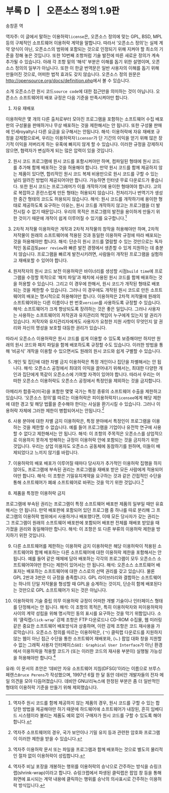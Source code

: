 # 부록 D  |  오픈소스 정의 1.9판

송창훈 역

역자주: 이 글에서 말하는 이용허락`license`은, 오픈소스 정의에 맞는 GPL, BSD, MPL 등의 구체적인 소프트웨어 이용허락 계약을 말합니다. 따라서 ‘오픈소스 정의’는 실제 계약 양식이 아닌, 오픈소스의 범위에 포함되는 것으로 인정되기 위해 지켜야 할 최소의 기준을 정해 놓은 것입니다. 또한 10번째 조항처럼 기술 발전에 따른 새로운 정의가 계속 추가될 수 있습니다. 아래 각 조항 밑의 ‘해석’ 부분은 이해를 돕기 위한 설명이며, 오픈소스 정의의 일부가 아닙니다. 또한 이 한글 번역문은 일반 사용자의 이해를 돕기 위해 만들어진 것으로, 어떠한 법적 효과도 갖지 않습니다. 오픈소스 정의 원문은 <http://opensource.org/docs/definition.php>에서 볼 수 있습니다.

소개
오픈소스란 원시 코드`source code`에 대한 접근만을 의미하는 것이 아닙니다. 오픈소스 소프트웨어의 배포 규정은 다음 기준을 만족시켜야만 합니다.

1. 자유 재배포

이용허락은 몇 개의 다른 출처로부터 모아진 프로그램을 포함하는 소프트웨어 수집 배포판의 구성물을 판매하거나 무상 배포하는 것을 제한해서는 안 됩니다. 또한 구성물 판매에 인세royalty나 다른 요금을 요구해서는 안됩니다.
해석: 이용허락에 자유 재배포 규정을 강제함으로써, 우리는 이용허락자`licensor`가 단 기간의 이익을 얻기 위해 많은 장기적 이익을 저버리게 하는 유혹에 빠지지 않게 할 수 있습니다. 이러한 규정을 강제하지 않으면, 협력자가 변심하게 되는 많은 압력이 있을 것입니다.

2. 원시 코드
프로그램에 원시 코드를 포함시켜야만 하며, 컴파일된 형태에 원시 코드를 추가해 함께 배포하는 것을 허용해야 합니다. 만약 원시 코드를 함께 제공하지 않는 제품이 있다면, 합리적인 원시 코드 복제 비용만으로 원시 코드를 구할 수 있는 널리 알려진 방법이 제공되어야만 합니다. 가능하면 인터넷 무료 다운로드가 좋습니다.
또한 원시 코드는 프로그래머가 이를 개작하기에 용이한 형태여야 합니다. 고의로 복잡하고 혼란스럽게 만든 형태는 허용되지 않습니다. 전처리기나 번역기가 생성한 중간 형태의 코드도 허용되지 않습니다.
해석: 원시 코드를 개작하기에 용이한 형태로 제공하도록 요구하는 이유는, 원시 코드를 개작하지 않고는 프로그램을 더 발전시킬 수 없기 때문입니다. 우리의 목적은 프로그램의 발전을 용이하게 만들기 위한 것이기 때문에 개작이 쉽게 이루어질 수 있기를 요구합니다.[^11-1]

[^11-1]: 역자주 원시 코드를 함께 제공하지 않는 제품의 경우, 원시 코드를 구할 수 있는 합당한 방법을 제공해야만 하기 때문에 하드웨어에 소프트웨어가 내장된, 흔히 임베디드 시스템이라 불리는 제품도 예외 없이 구매자가 원시 코드를 구할 수 있도록 해야 합니다.

3. 2차적 저작물
이용허락은 개작과 2차적 저작물의 창작을 허용해야만 하며, 2차적 저작물이 원래의 소프트웨어에 적용된 것과 동일한 이용허락 규정에 따라 배포되는 것을 허용해야만 합니다.
해석: 단순히 원시 코드를 열람할 수 있는 것만으로는 독자적인 동료검토`peer review`와 빠른 발전 경쟁에서 생존할 수 있게 지원하는 데 충분치 않습니다. 프로그램을 빠르게 발전시키려면, 사람들이 개작된 프로그램을 실험하고 재배포할 수 있어야 합니다.

4. 원저작자의 원시 코드 보전
이용허락은 바이너리를 생성할 시점`build time`에 프로그램을 수정할 목적으로 ‘패치 파일’과 패치에 사용된 원시 코드를 함께 배포하는 것을 허용할 수 있습니다. 그리고 이 경우에 한해서, 원시 코드가 개작된 형태로 배포되는 것을 제한할 수 있습니다. 그러나 이 경우에도 개작된 원시 코드로 만든 소프트웨어의 배포는 명시적으로 허용해야만 합니다. 이용허락은 2차적 저작물에 원래의 소프트웨어와는 다른 이름이나 판 번호`version`를 사용하도록 규정할 수 있습니다.
해석: 소프트웨어가 크게 향상되도록 장려하는 것은 좋은 일입니다. 그러나 사용자는 사용하는 소프트웨어의 저작권과 유지관리의 책임이 누구에게 있는지 알 권리가 있습니다. 저작자와 유지관리자에게도 사용자가 요청한 지원 사항이 무엇인지 알 권리와 자신의 명성을 보호할 대등한 권리가 있습니다.

따라서 오픈소스 이용허락은 원시 코드를 쉽게 이용할 수 있도록 보증해야만 하지만 원래의 원시 코드와 패치 파일을 함께 배포하도록 규정할 수도 있습니다. 이러한 방법을 통해 ‘비공식’ 개작을 이용할 수 있으면서도 원래의 원시 코드와 쉽게 구별할 수 있습니다.

5. 개인 및 집단에 대한 차별 금지
이용허락은 특정 개인이나 집단을 차별해서는 안 됩니다.
해석: 오픈소스 공정에서 최대의 이익을 끌어내기 위해서는, 최대한 다양한 개인과 집단에게 똑같이 오픈소스에 기여할 자격이 있어야 합니다. 따라서 우리는 어떠한 오픈소스 이용허락도 오픈소스 공정에서 특정인을 제외하는 것을 금지합니다.

아메리카 합중국(미국)을 포함한 몇몇 국가는 특정 종류의 소프트웨어 수출을 제한하고 있습니다. ‘오픈소스 정의’를 따르는 이용허락은 피이용허락자`licensee`에게 해당 제한에 대한 경고 및 해당 법률을 준수해야 한다는 사실을 환기시킬 수 있습니다. 그러나 이용허락 자체에 그러한 제한이 병합되어서는 안됩니다.[^11-2]

[^11-2]: 역자주 소프트웨어의 경우, 국가 보안이나 기밀 유지 등과 관련한 암호화 프로그램이 이러한 제한을 받을 수 있습니다.

6. 사용 분야에 대한 차별 금지
이용허락은, 특정 분야에서 특정인이 프로그램을 이용하는 것을 제한할 수 없습니다. 예를 들어 프로그램을 기업이나 유전학 연구에 사용할 수 없다고 제한해서는 안 됩니다.
해석: 이 조항의 주목적은 오픈소스를 상업적으로 이용하지 못하게 방해하는 규정이 이용허락 안에 포함되는 것을 금지하기 위한 것입니다. 우리는 상업 이용자도 오픈소스 공동체에 동참하기를 원하며, 이들이 배제되었다고 느끼지 않기를 바랍니다.

7. 이용허락의 배포
배포가 이루어질 때마다 당사자가 추가적인 이용허락 집행을 하지 않아도, 프로그램에 부속된 권리는 프로그램을 재배포 받은 모든 사람에게 적용되어야만 합니다.
해석: 이 조항은 기밀유지계약을 요구하는 것과 같은 간접적인 수단을 통해 소프트웨어가 폐쇄 소프트웨어로 바뀌는 것을 막기 위한 것입니다.[^11-3]

[^11-3]: 역자주 이용허락 문서 또는 파일을 프로그램과 함께 배포하는 것으로 별도의 물리적인 절차 없이 이용허락이 성립합니다.

8. 제품을 특정한 이용허락 금지

프로그램에 부속된 권리는 프로그램이 특정 소프트웨어 배포판 제품의 일부일 때만 유효해서는 안 됩니다. 만약 배포판에 포함되어 있던 프로그램 중 하나를 따로 분리해 그 프로그램의 이용허락 범위에서 사용하거나 배포했다면, 이때 모든 당사자가 갖는 권리는 그 프로그램이 원래의 소프트웨어 배포판에 포함되어 배포판 전체를 재배포 받았을 때 가졌을 권리와 동일해야만 합니다.
해석: 이 조항은 또 다른 부류의 이용허락 제한을 방지하기 위한 것입니다.

9. 다른 소프트웨어를 제한하는 이용허락 금지
이용허락은 해당 이용허락이 적용된 소프트웨어와 함께 배포하는 다른 소프트웨어에 대한 이용허락 제한을 포함해서는 안 됩니다. 예를 들어 같은 매체에 담아 배포하는 각각의 프로그램이 모두 오픈소스 소프트웨어여야만 한다는 제한이 있어서는 안 됩니다.
해석: 오픈소스 소프트웨어 배포자는 배포하는 소프트웨어에 대한 스스로의 선택 권리를 갖고 있습니다.
물론 GPL 2판과 3판은 이 규정을 충족합니다. GPL 라이브러리와 결합하는 소프트웨어는 하나의 단일 저작물을 형성할 때 GPL을 승계하는 것이지, 단순히 함께 배포된다는 것만으로 GPL 소프트웨어가 되는 것은 아닙니다.

10. 이용허락의 기술 중립 의무
이용허락 규정이 어떠한 개별 기술이나 인터페이스 형태를 단정해서는 안 됩니다.
해석: 이 조항의 목적은, 특히 이용허락자와 피이용허락자 사이의 계약 성립을 위해 명시적인 동의 표시를 요구하는 것을 막기 위함입니다. 소위 ‘클릭랩`click-wrap`’ 강제 조항은 FTP 다운로드나 CD-ROM 수집물, 웹 미러링 같은 중요한 소프트웨어 배포방식과 상충하며, 이런 강제 조항은 코드 재사용을 가로막습니다. 오픈소스 정의를 따르는 이용허락은, (ㄱ) 클릭랩 다운로드를 지원하지 않는 웹이 아닌 접근 수단을 통한 소프트웨어 재배포와, (ㄴ) 팝업 대화 창을 지원할 수 없는 그래픽 사용자 인터페이스`GUI: Graphical User Interface`가 아닌 환경에서 이용허락을 적용할 코드가 (또는 이러한 코드의 재사용 부분이) 실행될 가능성을 허용해야만 합니다.[^11-4]

[^11-4]: 역자주 비닐 포장을 개봉하는 행위를 이용허락의 승낙으로 간주하는 방식을 슈링크랩(shrink-wrap)이라고 합니다. 슈링크랩에서 파생된 클릭랩은 팝업 창 등을 통해 화면에 표시되는 계약 내용에 클릭하는 행위를 승낙의 의사표시로 간주하는 이용허락 방식입니다.

유래: 이 문서의 초안은 ‘데비안 자유 소프트웨어 지침(DFSG)’이라는 이름으로 브루스 페렌스`Bruce Perens`가 작성했으며, 1997년 6월 한 달 동안 데비안 개발자들의 전자 메일 의견을 모아 다듬어졌습니다. 데비안 GNU/리눅스에 한정된 부분은 좀 더 일반적인 형태의 이용허락 기준을 만들기 위해 제외했습니다.
